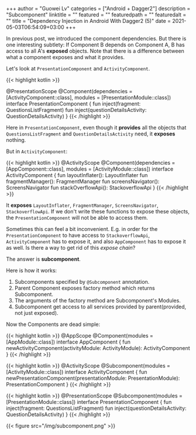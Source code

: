 +++
author = "Guowei Lv"
categories = ["Android + Dagger2"]
description = "Subcomponent"
linktitle = ""
featured = ""
featuredpath = ""
featuredalt = ""
title = "Dependency Injection in Android With Dagger2 (5)"
date = 2021-05-03T06:54:09+03:00
+++

In previous post, we introduced the component dependencies. But there is one interesting subtlety: If Component B depends on Component A, B has access to all A's **exposed** objects. Note that there is a difference between what a component exposes and what it provides.

Let's look at `PresentationComponent` and `ActivityComponent`.

{{< highlight kotlin >}}

@PresentationScope
@Component(dependencies = [ActivityComponent::class], modules = [PresentationModule::class])
interface PresentationComponent {
    fun inject(fragment: QuestionsListFragment)
    fun inject(questionDetailsActivity: QuestionDetailsActivity)
}
{{< /highlight >}}

Here in `PresentationComponent`, even though it **provides** all the objects that `QuestionsListFragment` and `QuestionDetailsActivity` need, it **exposes** nothing.

But in `ActivityComponent`:

{{< highlight kotlin >}}
@ActivityScope
@Component(dependencies = [AppComponent::class], modules = [ActivityModule::class])
interface ActivityComponent {
    fun layoutInflater(): LayoutInflater
    fun fragmentManager(): FragmentManager
    fun screensNavigator(): ScreensNavigator
    fun stackOverflowApi(): StackoverflowApi
}
{{< /highlight >}}

It **exposes** `LayoutInflater`, `FragmentManager`, `ScreensNavigator`, `StackoverflowApi`. If we don't write these functions to expose these objects, the `PresentationComponent` will not be able to access them.

Sometimes this can feel a bit inconvenient. E.g. in order for the `PresentationComponent` to have access to `StackoverflowApi`, `ActivityComponent` has to expose it, and also `AppComponent` has to expose it as well. Is there a way to get rid of this *expose chain*?

The answer is **subcomponent**.

Here is how it works:

1. Subcomponents specified by `@Subcomponent` annotation.
2. Parent Component exposes factory method which returns Subcomponent.
3. The arguments of the factory method are Subcomponent's Modules.
4. Subcomponent get access to all services provided by parent(provided, not just exposed).

Now the Components are dead simple:

{{< highlight kotlin >}}
@AppScope
@Component(modules = [AppModule::class])
interface AppComponent {
    fun newActivityComponent(activityModule: ActivityModule): ActivityComponent
}
{{< /highlight >}}

{{< highlight kotlin >}}
@ActivityScope
@Subcomponent(modules = [ActivityModule::class])
interface ActivityComponent {
    fun newPresentationComponent(presentationModule: PresentationModule): PresentationComponent
}
{{< /highlight >}}

{{< highlight kotlin >}}
@PresentationScope
@Subcomponent(modules = [PresentationModule::class])
interface PresentationComponent {
    fun inject(fragment: QuestionsListFragment)
    fun inject(questionDetailsActivity: QuestionDetailsActivity)
}
{{< /highlight >}}


{{< figure src="/img/subcomponent.png" >}}
